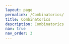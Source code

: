 ```yaml
---
layout: page
permalink: /Combinatorics/
title: Combinatorics
description: Combinatorics
nav: true
nav_order: 3
---
```


<!--
For now, this page is assumed to be a static description of your courses. You can convert it to a collection similar to `_projects/` so that you can have a dedicated page for each course.

Organize your courses by years, topics, or universities, however you like!
-->